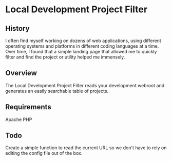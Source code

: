 Local Development Project Filter
================================

History
-------

I often find myself working on dozens of web applications, using different operating systems and platforms in different coding languages at a time.  Over time, I found that a simple landing page that allowed me to quickly filter and find the project or utility helped me immensely.

Overview
--------

The Local Development Project Filter reads your development webroot and generates an easily searchable table of projects.

Requirements
-----

Apache
PHP

Todo
----

Create a simple function to read the current URL so we don't have to rely on editing the config file out of the box.